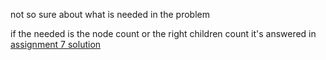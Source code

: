 not so sure about what is needed in the problem

if the needed is the node count or the right children count it's answered in [assignment 7 solution](../DS_lab&sheets/DS_sheets/assignment7) 